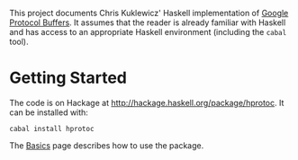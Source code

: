 This project documents Chris Kuklewicz' Haskell implementation of [Google Protocol Buffers](http://p/protobuf). It assumes that the reader is already familiar with Haskell and has access to an appropriate Haskell environment (including the `cabal` tool).

# Getting Started #

The code is on Hackage at http://hackage.haskell.org/package/hprotoc. It can be installed with:
```
cabal install hprotoc
```
The [Basics](Basics.md) page describes how to use the package.